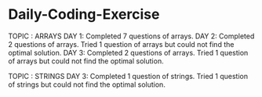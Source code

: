 # Daily-Coding-Exercise

TOPIC : ARRAYS
DAY 1: Completed 7 questions of arrays.
DAY 2: Completed 2 questions of arrays. Tried 1 question of arrays but could not find the optimal solution. 
DAY 3: Completed 2 questions of arrays. Tried 1 question of arrays but could not find the optimal solution. 

TOPIC : STRINGS
DAY 3: Completed 1 question of strings. Tried 1 question of strings but could not find the optimal solution. 
